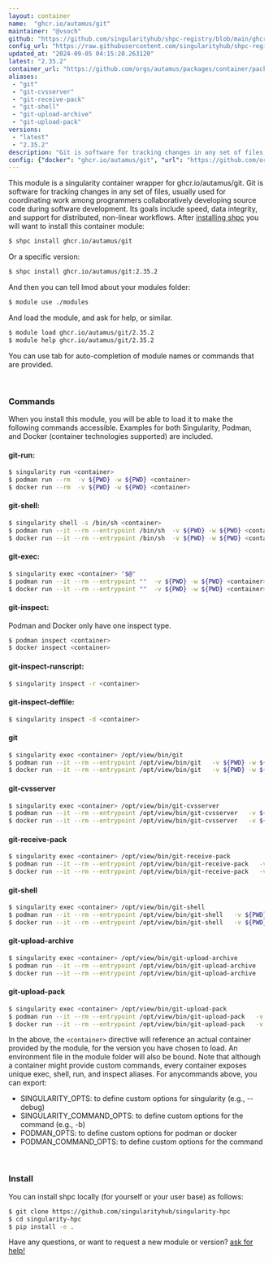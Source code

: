 ```yaml
---
layout: container
name:  "ghcr.io/autamus/git"
maintainer: "@vsoch"
github: "https://github.com/singularityhub/shpc-registry/blob/main/ghcr.io/autamus/git/container.yaml"
config_url: "https://raw.githubusercontent.com/singularityhub/shpc-registry/main/ghcr.io/autamus/git/container.yaml"
updated_at: "2024-09-05 04:15:20.263120"
latest: "2.35.2"
container_url: "https://github.com/orgs/autamus/packages/container/package/git"
aliases:
 - "git"
 - "git-cvsserver"
 - "git-receive-pack"
 - "git-shell"
 - "git-upload-archive"
 - "git-upload-pack"
versions:
 - "latest"
 - "2.35.2"
description: "Git is software for tracking changes in any set of files, usually used for coordinating work among programmers collaboratively developing source code during software development. Its goals include speed, data integrity, and support for distributed, non-linear workflows."
config: {"docker": "ghcr.io/autamus/git", "url": "https://github.com/orgs/autamus/packages/container/package/git", "maintainer": "@vsoch", "description": "Git is software for tracking changes in any set of files, usually used for coordinating work among programmers collaboratively developing source code during software development. Its goals include speed, data integrity, and support for distributed, non-linear workflows.", "latest": {"2.35.2": "sha256:8ae721c5a052e3b5b23bfd2e397161f94ab0964808ba5793729b983be6daa142"}, "tags": {"latest": "sha256:8ae721c5a052e3b5b23bfd2e397161f94ab0964808ba5793729b983be6daa142", "2.35.2": "sha256:8ae721c5a052e3b5b23bfd2e397161f94ab0964808ba5793729b983be6daa142"}, "aliases": {"git": "/opt/view/bin/git", "git-cvsserver": "/opt/view/bin/git-cvsserver", "git-receive-pack": "/opt/view/bin/git-receive-pack", "git-shell": "/opt/view/bin/git-shell", "git-upload-archive": "/opt/view/bin/git-upload-archive", "git-upload-pack": "/opt/view/bin/git-upload-pack"}}
---
```


This module is a singularity container wrapper for ghcr.io/autamus/git.
Git is software for tracking changes in any set of files, usually used for coordinating work among programmers collaboratively developing source code during software development. Its goals include speed, data integrity, and support for distributed, non-linear workflows.
After [installing shpc](#install) you will want to install this container module:


```bash
$ shpc install ghcr.io/autamus/git
```

Or a specific version:

```bash
$ shpc install ghcr.io/autamus/git:2.35.2
```

And then you can tell lmod about your modules folder:

```bash
$ module use ./modules
```

And load the module, and ask for help, or similar.

```bash
$ module load ghcr.io/autamus/git/2.35.2
$ module help ghcr.io/autamus/git/2.35.2
```

You can use tab for auto-completion of module names or commands that are provided.

<br>

### Commands

When you install this module, you will be able to load it to make the following commands accessible.
Examples for both Singularity, Podman, and Docker (container technologies supported) are included.

#### git-run:

```bash
$ singularity run <container>
$ podman run --rm  -v ${PWD} -w ${PWD} <container>
$ docker run --rm  -v ${PWD} -w ${PWD} <container>
```

#### git-shell:

```bash
$ singularity shell -s /bin/sh <container>
$ podman run --it --rm --entrypoint /bin/sh  -v ${PWD} -w ${PWD} <container>
$ docker run --it --rm --entrypoint /bin/sh  -v ${PWD} -w ${PWD} <container>
```

#### git-exec:

```bash
$ singularity exec <container> "$@"
$ podman run --it --rm --entrypoint ""  -v ${PWD} -w ${PWD} <container> "$@"
$ docker run --it --rm --entrypoint ""  -v ${PWD} -w ${PWD} <container> "$@"
```

#### git-inspect:

Podman and Docker only have one inspect type.

```bash
$ podman inspect <container>
$ docker inspect <container>
```

#### git-inspect-runscript:

```bash
$ singularity inspect -r <container>
```

#### git-inspect-deffile:

```bash
$ singularity inspect -d <container>
```


#### git

```bash
$ singularity exec <container> /opt/view/bin/git
$ podman run --it --rm --entrypoint /opt/view/bin/git   -v ${PWD} -w ${PWD} <container> -c " $@"
$ docker run --it --rm --entrypoint /opt/view/bin/git   -v ${PWD} -w ${PWD} <container> -c " $@"
```


#### git-cvsserver

```bash
$ singularity exec <container> /opt/view/bin/git-cvsserver
$ podman run --it --rm --entrypoint /opt/view/bin/git-cvsserver   -v ${PWD} -w ${PWD} <container> -c " $@"
$ docker run --it --rm --entrypoint /opt/view/bin/git-cvsserver   -v ${PWD} -w ${PWD} <container> -c " $@"
```


#### git-receive-pack

```bash
$ singularity exec <container> /opt/view/bin/git-receive-pack
$ podman run --it --rm --entrypoint /opt/view/bin/git-receive-pack   -v ${PWD} -w ${PWD} <container> -c " $@"
$ docker run --it --rm --entrypoint /opt/view/bin/git-receive-pack   -v ${PWD} -w ${PWD} <container> -c " $@"
```


#### git-shell

```bash
$ singularity exec <container> /opt/view/bin/git-shell
$ podman run --it --rm --entrypoint /opt/view/bin/git-shell   -v ${PWD} -w ${PWD} <container> -c " $@"
$ docker run --it --rm --entrypoint /opt/view/bin/git-shell   -v ${PWD} -w ${PWD} <container> -c " $@"
```


#### git-upload-archive

```bash
$ singularity exec <container> /opt/view/bin/git-upload-archive
$ podman run --it --rm --entrypoint /opt/view/bin/git-upload-archive   -v ${PWD} -w ${PWD} <container> -c " $@"
$ docker run --it --rm --entrypoint /opt/view/bin/git-upload-archive   -v ${PWD} -w ${PWD} <container> -c " $@"
```


#### git-upload-pack

```bash
$ singularity exec <container> /opt/view/bin/git-upload-pack
$ podman run --it --rm --entrypoint /opt/view/bin/git-upload-pack   -v ${PWD} -w ${PWD} <container> -c " $@"
$ docker run --it --rm --entrypoint /opt/view/bin/git-upload-pack   -v ${PWD} -w ${PWD} <container> -c " $@"
```



In the above, the `<container>` directive will reference an actual container provided
by the module, for the version you have chosen to load. An environment file in the
module folder will also be bound. Note that although a container
might provide custom commands, every container exposes unique exec, shell, run, and
inspect aliases. For anycommands above, you can export:

 - SINGULARITY_OPTS: to define custom options for singularity (e.g., --debug)
 - SINGULARITY_COMMAND_OPTS: to define custom options for the command (e.g., -b)
 - PODMAN_OPTS: to define custom options for podman or docker
 - PODMAN_COMMAND_OPTS: to define custom options for the command

<br>

### Install

You can install shpc locally (for yourself or your user base) as follows:

```bash
$ git clone https://github.com/singularityhub/singularity-hpc
$ cd singularity-hpc
$ pip install -e .
```

Have any questions, or want to request a new module or version? [ask for help!](https://github.com/singularityhub/singularity-hpc/issues)